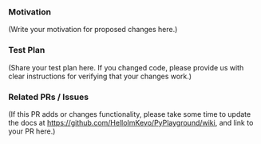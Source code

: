 ### Motivation

(Write your motivation for proposed changes here.)

### Test Plan

(Share your test plan here. If you changed code, please provide us with clear instructions
for verifying that your changes work.)

### Related PRs / Issues

(If this PR adds or changes functionality, please take some time to update the docs at
https://github.com/HelloImKevo/PyPlayground/wiki, and link to your PR here.)

